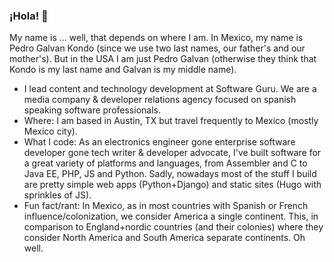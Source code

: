 ### ¡Hola! 👋

My name is ... well, that depends on where I am. In Mexico, my name is Pedro Galvan Kondo (since we use two last names, our father's and our mother's). But in the USA I am just Pedro Galvan (otherwise they think that Kondo is my last name and Galvan is my middle name). 


* I lead content and technology development at Software Guru. We are a media company & developer relations agency focused on spanish speaking software professionals.
* Where: I am based in Austin, TX but travel frequently to Mexico (mostly Mexico city).
* What I code: As an electronics engineer gone enterprise software developer gone tech writer & developer advocate, I've built software for a great variety of platforms and languages, from Assembler and C to Java EE, PHP, JS and Python. Sadly, nowadays most of the stuff I build are pretty simple web apps (Python+Django) and static sites (Hugo with sprinkles of JS).
* Fun fact/rant: In Mexico, as in most countries with Spanish or French influence/colonization, we consider America a single continent. This, in comparison to England+nordic countries (and their colonies) where they consider North America and South America separate continents. Oh well.
